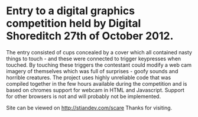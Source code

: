 Entry to a digital graphics competition held by Digital Shoreditch 27th of October 2012.
========================================================================================

The entry consisted of cups concealed by a cover which all contained nasty things to touch - and these were connected to trigger keypresses when touched. By touching these triggers the contestant could modify a web cam imagery of themselves which was full of surprises - goofy sounds and horrible creatures. The project uses highly unreliable code that was compiled together in the few hours available during the competition and is based on chromes support for webcam in HTML and Javascript. Support for other browsers is not and will probably not be implemented.

Site can be viewed on http://stiandev.com/scare
Thanks for visiting.

